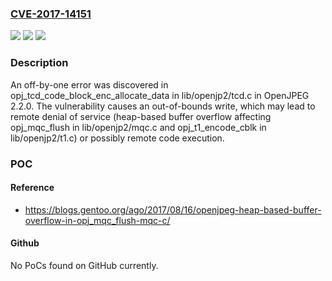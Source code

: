 ### [CVE-2017-14151](https://cve.mitre.org/cgi-bin/cvename.cgi?name=CVE-2017-14151)
![](https://img.shields.io/static/v1?label=Product&message=n%2Fa&color=blue)
![](https://img.shields.io/static/v1?label=Version&message=n%2Fa&color=blue)
![](https://img.shields.io/static/v1?label=Vulnerability&message=n%2Fa&color=brighgreen)

### Description

An off-by-one error was discovered in opj_tcd_code_block_enc_allocate_data in lib/openjp2/tcd.c in OpenJPEG 2.2.0. The vulnerability causes an out-of-bounds write, which may lead to remote denial of service (heap-based buffer overflow affecting opj_mqc_flush in lib/openjp2/mqc.c and opj_t1_encode_cblk in lib/openjp2/t1.c) or possibly remote code execution.

### POC

#### Reference
- https://blogs.gentoo.org/ago/2017/08/16/openjpeg-heap-based-buffer-overflow-in-opj_mqc_flush-mqc-c/

#### Github
No PoCs found on GitHub currently.

